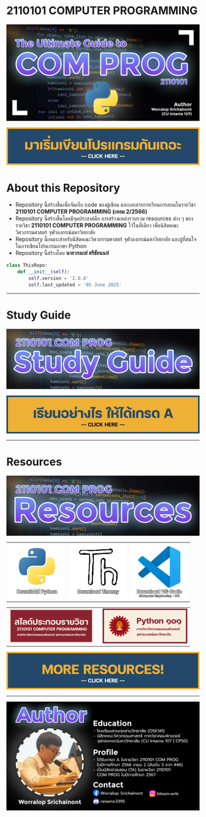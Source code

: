 # 2110101 COMPUTER PROGRAMMING

![00-com-prog.png](/Z99-OTHERS/00-main/00-com-prog.png)

[![00a-get-started](/Z99-OTHERS/00-main/00a-get-started.png)](/PL-Problem-List/README.md)

# About this Repository

-   Repository นี้สร้างขึ้นเพื่อจัดเก็บ code ของผู้เขียน
    และเอกสารการเรียนการสอนในรายวิชา **2110101 COMPUTER PROGRAMMING (เทอม
    2/2566)**
-   Repository นี้สร้างขึ้นโดยมีจุดประสงค์คือ การสร้างแหล่งรวบรวม resources ต่าง
    ๆ ของรายวิชา **2110101 COMPUTER PROGRAMMING** ไว้ในที่เดียว
    เพื่อนิสิตคณะวิศวกรรมศาสตร์ จุฬาลงกรณ์มหาวิทยาลัย
-   Repository นี้เหมาะสำหรับนิสิตคณะวิศวกรรมศาสตร์ จุฬาลงกรณ์มหาวิทยาลัย
    และผู้ที่สนใจในการเขียนโปรแกรมภาษา Python
-   Repository นี้สร้างโดย **นายวรลภย์ ศรีชัยนนท์**

```python
class ThisRepo:
    def __init__(self):
        self.version = '2.0.0'
        self.last_updated = '05 June 2025'
```

---

# Study Guide

![01-study-guide.png](/Z99-OTHERS/00-main/01-study-guide.png)

[![01a-grf.png](/Z99-OTHERS/00-main/01a-grf.png)](https://drive.google.com/file/d/1MobiIMdO5ejGxo801d9RZENZJnBddpBg/view?usp=drive_link)

---

# Resources

![02-resources.png](/Z99-OTHERS/00-main/02-resources.png)

<table align="center" border="0" cellpadding="0" cellspacing="0" style="border-collapse: collapse; width: 95%;">
  <tr style="display: flex; justify-content: center; align-items: center;">
    <td align="center" style="padding-right: 2%;">
      <a href="https://www.python.org/downloads/">
        <img src="Z99-OTHERS/00-main/02a-python.png" width="100%">
      </a>
    </td>
    <td align="center" style="padding-left: 1%; padding-right: 1%;">
      <a href="https://thonny.org/">
        <img src="Z99-OTHERS/00-main/02b-thonny.png" width="100%">
      </a>
    </td>
    <td align="center" style="padding-left: 2%;">
      <a href="https://code.visualstudio.com/">
        <img src="Z99-OTHERS/00-main/02c-vscode.png" width="100%">
      </a>
    </td>
  </tr>
</table>

<table align="center" border="0" cellpadding="0" cellspacing="0" style="border-collapse: collapse; width: 95%;">
  <tr style="display: flex; justify-content: center; align-items: center;">
    <td align="center" style="padding-right: 2.5%;">
      <a href="/SM-Study-Materials/02-COM-PROG-Slides/00-COM-PROG-All-Slides.pdf">
        <img src="Z99-OTHERS/00-main/02d-slides.png" width="100%">
      </a>
    </td>
    <td align="center" style="padding-left: 2.5%;">
      <a href="https://www.cp.eng.chula.ac.th/~somchai/python101/">
        <img src="Z99-OTHERS/00-main/02e-python-101.png" width="100%">
      </a>
    </td>
  </tr>
</table>

[![02f-more-resources.png](/Z99-OTHERS/00-main/02f-more-resources.png)](/SM-Study-Materials/)

---

![03-author.png](/Z99-OTHERS/00-main/03-author.png)
